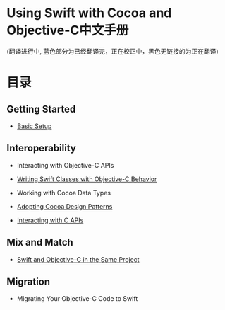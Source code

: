 Using Swift with Cocoa and Objective-C中文手册
==============================================

(翻译进行中, 蓝色部分为已经翻译完，正在校正中，黑色无链接的为正在翻译)

# 目录

## Getting Started

-  [Basic Setup](https://github.com/CocoaChina-editors/Welcome-to-Swift/blob/master/Using%20Swift%20with%20Cocoa%20and%20Objective-C/01Getting%20Started/Basic%20Setup.md)

## Interoperability

-  Interacting with Objective-C APIs

-  [Writing Swift Classes with Objective-C Behavior](https://github.com/CocoaChina-editors/Welcome-to-Swift/blob/master/Using%20Swift%20with%20Cocoa%20and%20Objective-C/02Interoperability/02Writing%20Swift%20Classes%20with%20Objective-C%20Behavior.md)

-  Working with Cocoa Data Types

-  [Adopting Cocoa Design Patterns](https://github.com/CocoaChina-editors/Welcome-to-Swift/blob/master/Using%20Swift%20with%20Cocoa%20and%20Objective-C/02Interoperability/04Adopting%20Cocoa%20Design%20Patterns.md)

-  [Interacting with C APIs](https://github.com/CocoaChina-editors/Welcome-to-Swift/blob/master/Using%20Swift%20with%20Cocoa%20and%20Objective-C/02Interoperability/05Interacting%20with%20C%20APIs.md)

## Mix and Match
-  [Swift and Objective-C in the Same Project](https://github.com/CocoaChina-editors/Welcome-to-Swift/blob/master/Using%20Swift%20with%20Cocoa%20and%20Objective-C/03Mix%20and%20Match/Swift%20and%20Objective-C%20in%20the%20Same%20Project.md)

## Migration

-  Migrating Your Objective-C Code to Swift
